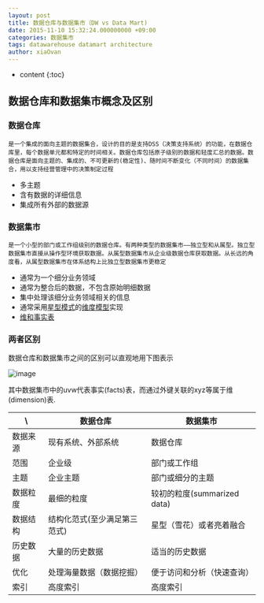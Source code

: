 ```yaml
---
layout: post
title: 数据仓库与数据集市（DW vs Data Mart)
date: 2015-11-10 15:32:24.000000000 +09:00
categories: 数据集市
tags: datawarehouse datamart architecture
author: xiaOvan
---
```


* content
{:toc}


## 数据仓库和数据集市概念及区别

### 数据仓库
    
    是一个集成的面向主题的数据集合，设计的目的是支持DSS（决策支持系统）的功能，在数据仓库里，每个数据单元都和特定的时间相关。数据仓库包括原子级别的数据和轻度汇总的数据。数据仓库是面向主题的、集成的、不可更新的(稳定性)、随时间不断变化（不同时间）的数据集合，用以支持经营管理中的决策制定过程

* 多主题
* 含有数据的详细信息
* 集成所有外部的数据源

### 数据集市

    是一个小型的部门或工作组级别的数据仓库。有两种类型的数据集市——独立型和从属型。独立型数据集市直接从操作型环境获取数据。从属型数据集市从企业级数据仓库获取数据。从长远的角度看，从属型数据集市在体系结构上比独立型数据集市更稳定
    
* 通常为一个细分业务领域 
* 通常为整合后的数据，不包含原始明细数据
* 集中处理该细分业务领域相关的信息
* 通常采用[星型模式](https://en.wikipedia.org/wiki/Star_schema)的[维度模型](http://ky-consulting.weebly.com/uploads/6/1/2/6/61266765/2015-12-20_dimensional_model.pdf)实现
* [维和事实表](http://www.datamartist.com/dimensional-tables-and-fact-tables)
    


### 两者区别

数据仓库和数据集市之间的区别可以直观地用下图表示

![image](http://o7q84v6xt.bkt.clouddn.com/dmart.png)

其中数据集市中的uvw代表事实(facts)表，而通过外键关联的xyz等属于维(dimension)表.

 \  | 数据仓库 | 数据集市
---|---|---
数据来源 | 现有系统、外部系统 | 数据仓库
范围 | 企业级 | 部门或工作组
主题 | 企业主题 | 部门或细分的主题
数据粒度 | 最细的粒度 | 较初的粒度(summarized data)
数据结构 | 结构化范式(至少满足第三范式) | 星型（雪花）或者亮着融合
历史数据 | 大量的历史数据 | 适当的历史数据
优化 | 处理海量数据（数据挖掘） | 便于访问和分析（快速查询）
索引 | 高度索引 | 高度索引
